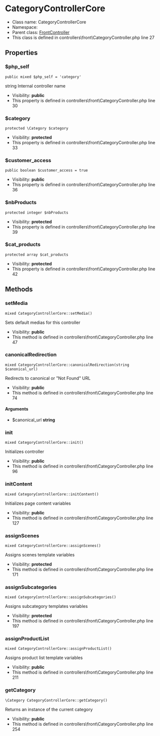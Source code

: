 CategoryControllerCore
===============






* Class name: CategoryControllerCore
* Namespace: 
* Parent class: [FrontController](FrontControllerCore)
* This class is defined in controllers\front\CategoryController.php line 27





Properties
----------


### $php_self

    public mixed $php_self = 'category'

string Internal controller name



* Visibility: **public**
* This property is defined in controllers\front\CategoryController.php line 30


### $category

    protected \Category $category





* Visibility: **protected**
* This property is defined in controllers\front\CategoryController.php line 33


### $customer_access

    public boolean $customer_access = true





* Visibility: **public**
* This property is defined in controllers\front\CategoryController.php line 36


### $nbProducts

    protected integer $nbProducts





* Visibility: **protected**
* This property is defined in controllers\front\CategoryController.php line 39


### $cat_products

    protected array $cat_products





* Visibility: **protected**
* This property is defined in controllers\front\CategoryController.php line 42


Methods
-------


### setMedia

    mixed CategoryControllerCore::setMedia()

Sets default medias for this controller



* Visibility: **public**
* This method is defined in controllers\front\CategoryController.php line 47




### canonicalRedirection

    mixed CategoryControllerCore::canonicalRedirection(string $canonical_url)

Redirects to canonical or "Not Found" URL



* Visibility: **public**
* This method is defined in controllers\front\CategoryController.php line 74


#### Arguments
* $canonical_url **string**



### init

    mixed CategoryControllerCore::init()

Initializes controller



* Visibility: **public**
* This method is defined in controllers\front\CategoryController.php line 96




### initContent

    mixed CategoryControllerCore::initContent()

Initializes page content variables



* Visibility: **public**
* This method is defined in controllers\front\CategoryController.php line 127




### assignScenes

    mixed CategoryControllerCore::assignScenes()

Assigns scenes template variables



* Visibility: **protected**
* This method is defined in controllers\front\CategoryController.php line 171




### assignSubcategories

    mixed CategoryControllerCore::assignSubcategories()

Assigns subcategory templates variables



* Visibility: **protected**
* This method is defined in controllers\front\CategoryController.php line 197




### assignProductList

    mixed CategoryControllerCore::assignProductList()

Assigns product list template variables



* Visibility: **public**
* This method is defined in controllers\front\CategoryController.php line 211




### getCategory

    \Category CategoryControllerCore::getCategory()

Returns an instance of the current category



* Visibility: **public**
* This method is defined in controllers\front\CategoryController.php line 254




